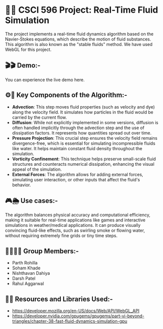 # 🚀🚀 CSCI 596 Project: Real-Time Fluid Simulation 
The project implements a real-time fluid dynamics algorithm based on the Navier-Stokes equations, which describe the motion of fluid substances. This algorithm is also known as the "stable fluids" method. We have used WebGL for this project. 

## 🎬🎬 Demo:-
You can experience the live demo here.

## ⚙️🧩 Key Components of the Algorithm:-
- **Advection**: This step moves fluid properties (such as velocity and dye) along the velocity field. It simulates how particles in the fluid would be carried by the current flow.
- **Diffusion**: While not explicitly implemented in some versions, diffusion is often handled implicitly through the advection step and the use of dissipation factors. It represents how quantities spread out over time.
- **Pressure Projection**: This crucial step ensures the velocity field remains divergence-free, which is essential for simulating incompressible fluids like water. It helps maintain constant fluid density throughout the simulation.
- **Vorticity Confinement**: This technique helps preserve small-scale fluid structures and counteracts numerical dissipation, enhancing the visual appeal of the simulation.
- **External Forces**: The algorithm allows for adding external forces, simulating user interaction, or other inputs that affect the fluid's behavior. 

## 🎮🌦️ Use cases:-
The algorithm balances physical accuracy and computational efficiency, making it suitable for real-time applications like games and interactive simulations in weather/medical applications. It can produce visually convincing fluid-like effects, such as swirling smoke or flowing water, without requiring extremely fine grids or tiny time steps.

## 👩‍💻👨‍💻 Group Members:-
- Parth Rohilla
- Soham Khade
- Nishthavan Dahiya
- Darsh Patel
- Rahul Aggarwal

## 🔗🔗 Resources and Libraries Used:-
- https://developer.mozilla.org/en-US/docs/Web/API/WebGL_API
- https://developer.nvidia.com/gpugems/gpugems/part-vi-beyond-triangles/chapter-38-fast-fluid-dynamics-simulation-gpu 

